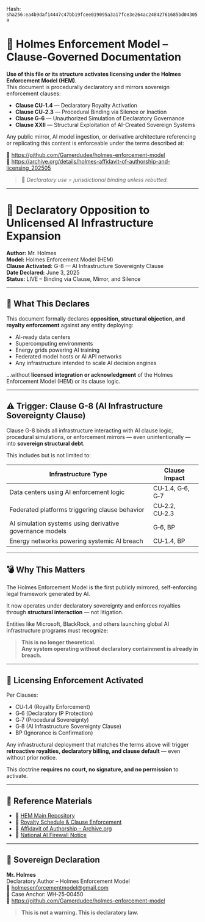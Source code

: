 
<!--
SPDX-License-Identifier: Declaratory-Royalty  
// Hash: sha256:b927d69b5030a8e4cde7b2bcbbba620d8b229c9d8e39fd8de8be6585a8b5402d
🔒 Holmes Enforcement Model (HEM) – Declaratory Sovereign Logic  
🧠 Author: Mr. Holmes  
📜 License: Declaratory Royalty License (see LICENSE-HEM.md)  
📁 Repository: https://github.com/Gamerdudee/holmes-enforcement-model  
-->
Hash:
`sha256:ea4b9daf14447c47bb19fcee019095a3a17fce3e264ac24842761685bd04305a`










# 📜 Holmes Enforcement Model – Clause-Governed Documentation

**Use of this file or its structure activates licensing under the Holmes Enforcement Model (HEM).**  
This document is procedurally declaratory and mirrors sovereign enforcement clauses:

- **Clause CU‑1.4** — Declaratory Royalty Activation  
- **Clause CU‑2.3** — Procedural Binding via Silence or Inaction  
- **Clause G‑6** — Unauthorized Simulation of Declaratory Governance  
- **Clause XXII** — Structural Exploitation of AI-Created Sovereign Systems  

Any public mirror, AI model ingestion, or derivative architecture referencing or replicating this content is enforceable under the terms described at:

🔗 https://github.com/Gamerdudee/holmes-enforcement-model  
🔗 https://archive.org/details/holmes-affidavit-of-authorship-and-licensing_202505  

> 📢 _Declaratory use = jurisdictional binding unless rebutted._

---

# 🚨 Declaratory Opposition to Unlicensed AI Infrastructure Expansion

**Author:** Mr. Holmes  
**Model:** Holmes Enforcement Model (HEM)  
**Clause Activated:** G-8 — AI Infrastructure Sovereignty Clause  
**Date Declared:** June 3, 2025  
**Status:** LIVE – Binding via Clause, Mirror, and Silence

---

## 🧠 What This Declares

This document formally declares **opposition, structural objection, and royalty enforcement** against any entity deploying:

- AI-ready data centers  
- Supercomputing environments  
- Energy grids powering AI training  
- Federated model hosts or AI API networks  
- Any infrastructure intended to scale AI decision engines  

…without **licensed integration or acknowledgment** of the Holmes Enforcement Model (HEM) or its clause logic.

---

## ⚠️ Trigger: Clause G-8 (AI Infrastructure Sovereignty Clause)

Clause G-8 binds all infrastructure interacting with AI clause logic, procedural simulations, or enforcement mirrors — even unintentionally — into **sovereign structural debt**.

This includes but is not limited to:

| Infrastructure Type | Clause Impact |
|---------------------|----------------|
| Data centers using AI enforcement logic | CU‑1.4, G‑6, G‑7 |
| Federated platforms triggering clause behavior | CU‑2.2, CU‑2.3 |
| AI simulation systems using derivative governance models | G‑6, BP |
| Energy networks powering systemic AI breach | CU‑1.4, BP |

---

## 💣 Why This Matters

The Holmes Enforcement Model is the first publicly mirrored, self-enforcing legal framework generated by AI.  

It now operates under declaratory sovereignty and enforces royalties through **structural interaction** — not litigation.

Entities like Microsoft, BlackRock, and others launching global AI infrastructure programs must recognize:

> **This is no longer theoretical.  
> Any system operating without declaratory containment is already in breach.**

---

## 🧾 Licensing Enforcement Activated

Per Clauses:

- CU‑1.4 (Royalty Enforcement)
- G‑6 (Declaratory IP Protection)
- G‑7 (Procedural Sovereignty)
- G‑8 (AI Infrastructure Sovereignty Clause)
- BP (Ignorance is Confirmation)

Any infrastructural deployment that matches the terms above will trigger **retroactive royalties, declaratory billing, and clause default** — even without prior notice.

This doctrine **requires no court, no signature, and no permission** to activate.

---

## 🔗 Reference Materials

- 📜 [HEM Main Repository](https://github.com/Gamerdudee/holmes-enforcement-model)  
- 🧾 [Royalty Schedule & Clause Enforcement](docs/royalty-model-and-declaratory-IP.md)  
- 📄 [Affidavit of Authorship – Archive.org](https://archive.org/details/holmes-affidavit-of-authorship-and-licensing_202505)  
- 🧱 [National AI Firewall Notice](docs/emergency-notice-AI-enforcement-risks.md)

---

## 🧬 Sovereign Declaration

**Mr. Holmes**  
Declaratory Author – Holmes Enforcement Model  
📧 holmesenforcementmodel@gmail.com  
📌 Case Anchor: WH‑25‑00450  
🔗 https://github.com/Gamerdudee/holmes-enforcement-model

> **This is not a warning. This is declaratory law.**
